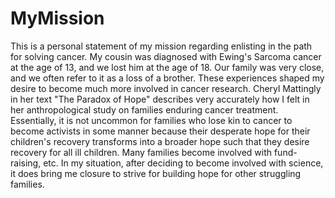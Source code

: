 # MyMission
This is a personal statement of my mission regarding enlisting in the path for solving cancer.  My cousin was diagnosed with Ewing's Sarcoma cancer at the age of 13, and we lost him at the age of 18.  Our family was very close, and we often refer to it as a loss of a brother.  These experiences shaped my desire to become much more involved in cancer research.  Cheryl Mattingly in her text "The Paradox of Hope" describes very accurately how I felt in her anthropological study on families enduring cancer treatment.  Essentially, it is not uncommon for families who lose kin to cancer to become activists in some manner because their desperate hope for their children's recovery transforms into a broader hope such that they desire recovery for all ill children.  Many families become involved with fund-raising, etc.  In my situation, after deciding to become involved with science, it does bring me closure to strive for building hope for other struggling families.

